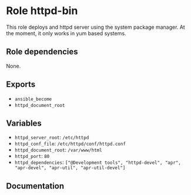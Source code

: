 # Role httpd-bin

This role deploys and httpd server using the system package manager. At the moment, it only works in yum based systems.

## Role dependencies

None.

## Exports

- `ansible_become`
- `httpd_document_root`

## Variables

- `httpd_server_root`: `/etc/httpd`
- `httpd_conf_file`: `/etc/httpd/conf/httpd.conf`
- `httpd_document_root`: `/var/www/html`
- `httpd_port`: `80`
- `httpd_dependencies`: `["@Development tools", "httpd-devel", "apr", "apr-devel", "apr-util", "apr-util-devel"]`

## Documentation

